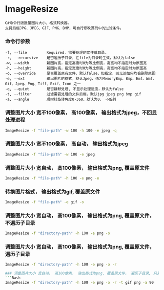 # ImageResize
 
    C#命令行版批量图片大小、格式转换器。
    支持后缀JPG、JPEG、GIF、PNG、BMP，可自行修改源码中的过滤条件。

### 命令行参数

    -f, --file         Required. 需要处理的文件或目录。
    -r, --recursive    是否遍历子目录，在file为目录时生效，默认为false
    -w, --width        新图片宽，指定高度时0为等比例宽，高宽均不指定时为原图宽
    -h, --height       新图片高，指定宽度时0为等比例高，高宽均不指定时为原图高
    -o, --override     是否覆盖原有文件，默认false，如指定，则无论如何均会删除原图
    -e, --ext          输出图片的格式，默认Jpeg，值为MemoryBmp、Bmp、Emf、Wmf、Gif、Jpeg、Png、Tiff、Exif、Icon 之一
    -q, --quiet        是否静默处理, 不显示处理进度，默认为false
    -t, --filter       过滤需要处理的文件后缀，默认jpg jpeg png bmp gif
    -a, --angle        顺时针旋转角度0-360，默认为0， 不旋转

### 调整图片大小 宽不100像素， 高100像素， 输出格式为jpeg，不回显处理进程
```Bash
ImageResize -f "file-path" -w 100 -h 100 -e jpeg -q
```
### 调整图片大小 宽不100像素， 高自动， 输出格式为jpeg
```Bash
ImageResize -f "file-path" -w 100 -e jpeg
```
### 调整图片大小 宽自动， 高100像素， 输出格式为png, 覆盖原文件
```Bash
ImageResize -f "file-path" -h 100 -e png -o
```
### 转换图片格式， 输出格式为gif, 覆盖原文件
```Bash
ImageResize -f "file-path" -e gif -o
```
### 调整图片大小 宽自动， 高100像素， 输出格式为png, 覆盖原文件， 不遍历子目录
```Bash
ImageResize -f "directory-path" -h 100 -e png -o
```
### 调整图片大小 宽自动， 高100像素， 输出格式为png, 覆盖原文件， 遍历子目录
```Bash
ImageResize -f "directory-path" -h 100 -e png -o -r

### 调整图片大小 宽自动， 高100像素， 输出格式为png, 覆盖原文件， 遍历子目录, 只处理GIF和PNG文件， 图片旋转90度
```Bash
ImageResize -f "directory-path" -h 100 -e png -o -r -t gif png -a 90
```
